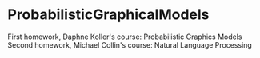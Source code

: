 # ProbabilisticGraphicalModels
First homework,  Daphne Koller's course: Probabilistic Graphics Models
Second homework, Michael Collin's course: Natural Language Processing

